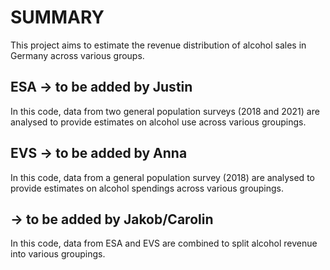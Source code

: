 # SUMMARY

This project aims to estimate the revenue distribution of alcohol sales in Germany across various groups.

##  ESA -> to be added by Justin

In this code, data from two general population surveys (2018 and 2021) are analysed to provide estimates on alcohol use across various groupings.

##  EVS -> to be added by Anna

In this code, data from a general population survey (2018) are analysed to provide estimates on alcohol spendings across various groupings.

##  -> to be added by Jakob/Carolin

In this code, data from ESA and EVS are combined to split alcohol revenue into various groupings.

